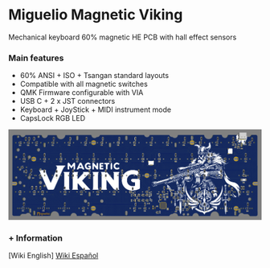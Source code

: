 # Miguelio Magnetic Viking

Mechanical keyboard 60% magnetic HE PCB with hall effect sensors

### Main features

- 60% ANSI + ISO + Tsangan standard layouts
- Compatible with all magnetic switches
- QMK Firmware configurable with VIA
- USB C + 2 x JST connectors
- Keyboard + JoyStick + MIDI instrument mode
- CapsLock RGB LED

![Mechanical keyboard PCB HE hall effect](https://github.com/ci-bus/Miguelio-Magnetic-Viking/blob/master/documentation/pcb.png)

### + Information

[Wiki English]
[Wiki Español](https://github.com/ci-bus/Miguelio-Magnetic-Viking/wiki/Espa%C3%B1ol)
